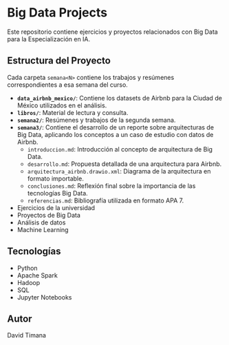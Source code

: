 # Big Data Projects

Este repositorio contiene ejercicios y proyectos relacionados con Big Data para la Especialización en IA.

## Estructura del Proyecto

Cada carpeta `semana<N>` contiene los trabajos y resúmenes correspondientes a esa semana del curso.

-   **`data_airbnb_mexico/`**: Contiene los datasets de Airbnb para la Ciudad de México utilizados en el análisis.
-   **`libros/`**: Material de lectura y consulta.
-   **`semana2/`**: Resúmenes y trabajos de la segunda semana.
-   **`semana3/`**: Contiene el desarrollo de un reporte sobre arquitecturas de Big Data, aplicando los conceptos a un caso de estudio con datos de Airbnb.
    -   `introduccion.md`: Introducción al concepto de arquitectura de Big Data.
    -   `desarrollo.md`: Propuesta detallada de una arquitectura para Airbnb.
    -   `arquitectura_airbnb.drawio.xml`: Diagrama de la arquitectura en formato importable.
    -   `conclusiones.md`: Reflexión final sobre la importancia de las tecnologías Big Data.
    -   `referencias.md`: Bibliografía utilizada en formato APA 7.
-   Ejercicios de la universidad
-   Proyectos de Big Data
-   Análisis de datos
-   Machine Learning

## Tecnologías

- Python
- Apache Spark
- Hadoop
- SQL
- Jupyter Notebooks

## Autor

David Timana
